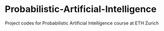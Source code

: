 # Probabilistic-Artificial-Intelligence
Project codes for Probabilistic Artificial Intelligence course at ETH Zurich
